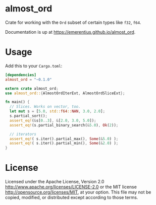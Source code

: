 # almost_ord

Crate for working with the `Ord` subset of certain types like `f32`, `f64`.

Documentation is up at https://emerentius.github.io/almost_ord.

# Usage
Add this to your `Cargo.toml`:
```toml
[dependencies]
almost_ord = "~0.1.0"
```

```rust
extern crate almost_ord;
use almost_ord::{AlmostOrdIterExt, AlmostOrdSliceExt};

fn main() {
  // Slices. Works on vector, too.
  let mut s = [5.0, std::f64::NAN, 3.0, 2.0];
  s.partial_sort();
  assert_eq!(&s[0..3], &[2.0, 3.0, 5.0]);
  assert_eq!(s.partial_binary_search(&5.0), Ok(2));

  // iterators
  assert_eq!( s.iter().partial_max(), Some(&5.0) );
  assert_eq!( s.iter().partial_min(), Some(&2.0) );
}
```

# License
Licensed under the Apache License, Version 2.0 http://www.apache.org/licenses/LICENSE-2.0 or the MIT license
http://opensource.org/licenses/MIT, at your option. This file may not be copied, modified, or distributed
except according to those terms.
